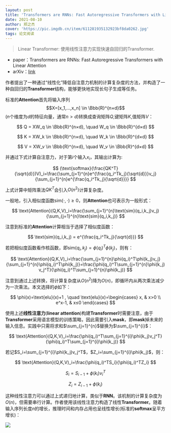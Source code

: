```yaml
---
layout: post
title: 'Transformers are RNNs: Fast Autoregressive Transformers with Linear Attention'
date: 2021-08-10
author: 郑之杰
cover: 'https://pic.imgdb.cn/item/611281935132923bf8da0262.jpg'
tags: 论文阅读
---
```


> Linear Transformer: 使用线性注意力实现快速自回归的Transformer.

- paper：Transformers are RNNs: Fast Autoregressive Transformers with Linear Attention
- arXiv：[link](https://arxiv.org/abs/2006.16236)

作者提出了一种通过“线性化”降低自注意力机制的计算复杂度的方法，并构造了一种自回归的**Transformer**结构，能够更快地实现长句子生成等任务。

标准的**Attention**首先将输入序列$$X=[x_1,...,x_n] \in \Bbb{R}^{n×d}$$($n$个维度为$d$的特征向量，通常$n>d$)转换成查询矩阵$Q$,键矩阵$K$,值矩阵$V$：

$$ Q = XW_q \in \Bbb{R}^{n×d}, \quad W_q \in \Bbb{R}^{d×d} $$

$$ K = XW_k \in \Bbb{R}^{n×d}, \quad W_k \in \Bbb{R}^{d×d} $$

$$ V = XW_v \in \Bbb{R}^{n×d}, \quad W_v \in \Bbb{R}^{d×d} $$

并通过下式计算自注意力，对于第$i$个输入$x_i$，其输出计算为:

$$ (\text{softmax}(\frac{QK^T}{\sqrt{d}})V)_i=\frac{\sum_{j=1}^{n}e^{\frac{q_i^Tk_j}{\sqrt{d}}}v_j}{\sum_{j=1}^{n}e^{\frac{q_i^Tk_j}{\sqrt{d}}}} $$

上式计算中矩阵乘法$QK^T$会引入$O(n^2)$计算复杂度。

一般地，引入相似度函数$\text{sim}(\cdot,\cdot)≥0$，则**Attention**也可表示为一般形式：

$$ \text{Attention}(Q,K,V)_i=\frac{\sum_{j=1}^{n}\text{sim}(q_i,k_j)v_j}{\sum_{j=1}^{n}\text{sim}(q_i,k_j)} $$

注意到标准的**Attention**计算相当于选择了相似度函数：

$$ \text{sim}(q_i,k_j) = e^{\frac{q_i^Tk_j}{\sqrt{d}}} $$

若把相似度函数看作核函数，即$\text{sim}(q_i,k_j)=\phi(q_i)^T\phi(k_j)$，则有：

$$ \text{Attention}(Q,K,V)_i=\frac{\sum_{j=1}^{n}\phi(q_i)^T\phi(k_j)v_j}{\sum_{j=1}^{n}\phi(q_i)^T\phi(k_j)}=\frac{\phi(q_i)^T\sum_{j=1}^{n}\phi(k_j)v_j^T}{\phi(q_i)^T\sum_{j=1}^{n}\phi(k_j)} $$

注意到通过上述转换，将计算复杂度从$O(n^2)$降为$O(n)$，即循环内从两次乘法减少为一次乘法。本文选择的$\phi$如下：

$$ \phi(x)=\text{elu}(x)+1 , \quad \text{elu}(x)=\begin{cases} x, & x>0 \\ e^x-1, & x≤0 \end{cases} $$

使用上述**线性注意力**(**linear attention**)构建**Transformer**时需要注意，由于**Transformer**采用语言模型的训练策略，因此需要引入**mask**，即**mask**掉未来的输入信息。实践中只需将求和$\sum_{j=1}^{n}$替换为$\sum_{j=1}^{i}$：

$$ \text{Attention}(Q,K,V)_i=\frac{\phi(q_i)^T\sum_{j=1}^{i}\phi(k_j)v_j^T}{\phi(q_i)^T\sum_{j=1}^{i}\phi(k_j)} $$

若记$S_i=\sum_{j=1}^{i}\phi(k_j)v_j^T$，$Z_i=\sum_{j=1}^{i}\phi(k_j)$，则：

$$ \text{Attention}(Q,K,V)_i=\frac{\phi(q_i)^TS_i}{\phi(q_i)^TZ_i} $$

$$ S_i=S_{i-1}+\phi(k_i)v_i^T $$

$$ Z_i=Z_{i-1}+\phi(k_i) $$

这种线性注意力可以通过上式递归地计算，类似于**RNN**。该机制的计算复杂度为$O(n)$，但需要串行计算。作者使用该线性注意力构造了线性**Transformer**。随着输入序列长度$n$的增长，推理时间和内存占用也呈线性增长(标准的**softmax**呈平方增长)：

![](https://pic.imgdb.cn/item/61128d635132923bf8f5eb00.jpg)

